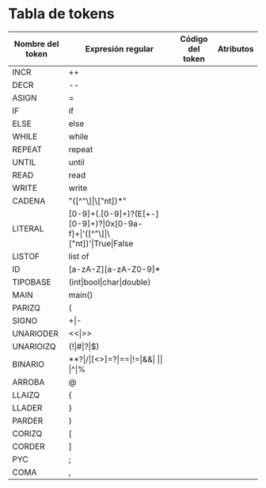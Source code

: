 # Tabla de tokens

| Nombre del token | Expresión regular          | Código del token | Atributos |
| ---------------- | -------------------------- | ---------------- | --------- |
| INCR             | ++                         | <!---------- TODO ----------->
| DECR             | --
| ASIGN            | =
| IF               | if
| ELSE             | else
| WHILE            | while
| REPEAT           | repeat
| UNTIL            | until
| READ             | read
| WRITE            | write
| CADENA           | "(\[^"\\\]\|\\\["nt\])*"
| LITERAL          | \[0-9\]+(\.\[0-9\]+)?(E\[+-\]\[0-9\]+)?\|0x\[0-9a-f\]+\|'(\[^"\\\]\|\\\["nt\])'\|True\|False
| LISTOF           | list of
| ID               | \[a-zA-Z\][a-zA-Z0-9]*
| TIPOBASE         | (int\|bool\|char\|double)
| MAIN             | main()
| PARIZQ           | (
| SIGNO            | +\|-
| UNARIODER        | <<\|>>
| UNARIOIZQ        | (!\|#\|?\|$)
| BINARIO          | **?\|/\|\[<>\]=?\|==\|!=\|&&\| \|\| \|^\|%
| ARROBA           | @
| LLAIZQ           | {
| LLADER           | }
| PARDER           | )
| CORIZQ           | \[
| CORDER           | \]
| PYC              | ;
| COMA             | ,
